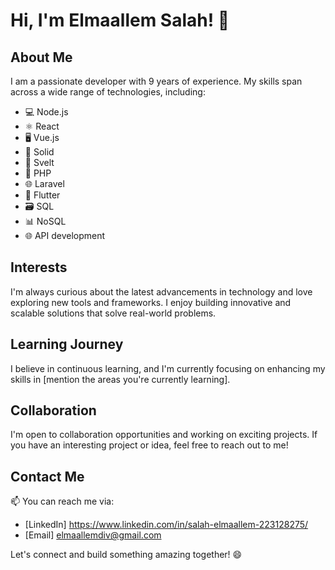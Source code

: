# Hi, I'm Elmaallem Salah! 👋

## About Me

I am a passionate developer with 9 years of experience. My skills span across a wide range of technologies, including:

- 💻 Node.js
- ⚛️ React
- 🖥️ Vue.js
- 🧱 Solid
- 🎨 Svelt
- 🐘 PHP
- 🌐 Laravel
- 📱 Flutter
- 🗃️ SQL
- 📊 NoSQL
- 🌐 API development

## Interests

I'm always curious about the latest advancements in technology and love exploring new tools and frameworks. I enjoy building innovative and scalable solutions that solve real-world problems.

## Learning Journey

I believe in continuous learning, and I'm currently focusing on enhancing my skills in [mention the areas you're currently learning].

## Collaboration

I'm open to collaboration opportunities and working on exciting projects. If you have an interesting project or idea, feel free to reach out to me!

## Contact Me

📫 You can reach me via:
- [LinkedIn] https://www.linkedin.com/in/salah-elmaallem-223128275/
- [Email] elmaallemdiv@gmail.com

Let's connect and build something amazing together! 😄
